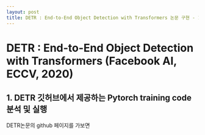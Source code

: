 ```yaml
---
layout: post
title: DETR : End-to-End Object Detection with Transformers 논문 구현 - 1
---
```


# DETR : End-to-End Object Detection with Transformers (Facebook AI, ECCV, 2020)
## 1. DETR 깃허브에서 제공하는 Pytorch training code 분석 및 실행

DETR논문의 github 페이지를 가보면 
